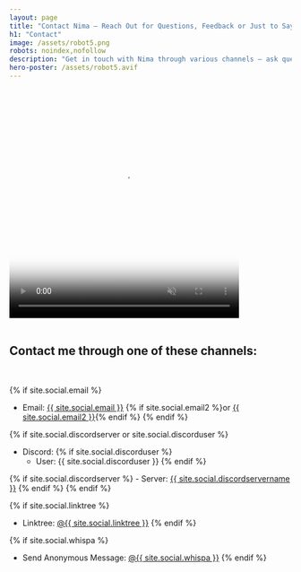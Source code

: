 ```yaml
---
layout: page
title: "Contact Nima — Reach Out for Questions, Feedback or Just to Say Hi"
h1: "Contact"
image: /assets/robot5.png
robots: noindex,nofollow
description: "Get in touch with Nima through various channels — ask questions, provide feedback, or just say hi on Diaries of a Modern Ninja."
hero-poster: /assets/robot5.avif
---
```


<video autoplay muted loop playsinline width="410" height="410" poster="{{ page.hero-poster }}">
  <source src="/assets/robot5.webm" type="video/webm">
  <source src="/assets/robot5.mp4" type="video/mp4">
</video>
<br>
<br>

<h2 class="section-intro no-decoration">Contact me through one of these channels:</h2>
<br>

{% if site.social.email %}
  - Email: <a href="mailto:{{ site.social.email }}"><span>{{ site.social.email }}</span></a> {% if site.social.email2 %}or <a href="mailto:{{ site.social.email2 }}"><span>{{ site.social.email2 }}</span></a>{% endif %}
{% endif %}

<!--{% if site.social.linkedin %}
  - LinkedIn: <a href="https://linkedin.com/in/{{ site.social.linkedin }}"><span>{{ site.social.linkedin }}</span></a>
{% endif %}-->

<!--{% if site.social.github %}
  - GitHub: <a href="https://github.com/{{ site.social.github }}"><span>{{ site.social.github }}</span></a>
{% endif %}-->

<!--{% if site.social.x %}
  - X: <a href="https://x.com/{{ site.social.x }}"><span>@{{ site.social.x }}</span></a>
{% endif %}-->

<!--{% if site.social.mastodon %}
  - Mastodon: <a href="{{ site.social.mastodon }}"><span>{{ site.social.mastodonhandle }}</span></a>
{% endif %}-->

{% if site.social.discordserver or site.social.discorduser %}
  - Discord:
  {% if site.social.discorduser %}
    - User: {{ site.social.discorduser }}
  {% endif %}

  {% if site.social.discordserver %}
    - Server: <a href="https://discord.gg/{{ site.social.discordserver }}"><span>{{ site.social.discordservername }}</span></a>
  {% endif %}
{% endif %}

<!--{% if site.social.wickrme %}
  - Wickr Me: {{ site.social.wickrme }}
{% endif %}-->

{% if site.social.linktree %}
  - Linktree: <a href="https://linktr.ee/{{ site.social.linktree }}"><span>@{{ site.social.linktree }}</span></a>
{% endif %}

<!--{% if site.social.tally %}
  - Send Anonymous Message: <a href="https://tally.so/r/{{ site.social.tally }}"><span>@{{ site.social.name }}</span></a>
{% endif %}-->

{% if site.social.whispa %}
  - Send Anonymous Message: <a href="https://whispa.sh/@{{ site.social.whispa }}"><span>@{{ site.social.whispa }}</span></a>
{% endif %}

<!--{% if site.social.tellonym %}
  - Send Anonymous Message: <a href="https://tellonym.me/{{ site.social.tellonym }}"><span>@{{ site.social.tellonym | replace: "_", "\_" }}</span></a>
{% endif %}-->
